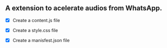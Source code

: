 ## A extension to acelerate audios from WhatsApp.

- [x] Create a content.js file
- [x] Create a style.css file
- [x] Create a manisfest.json file



